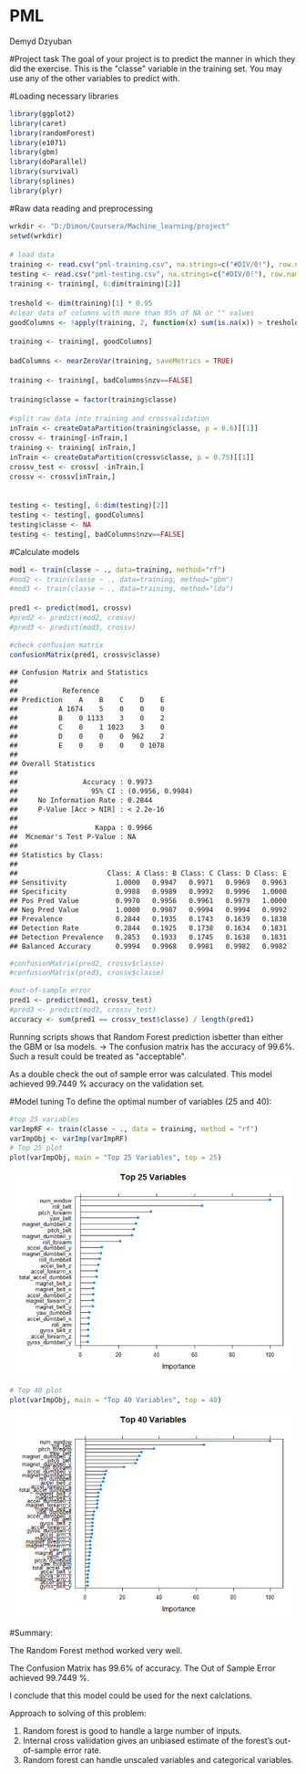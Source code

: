 # PML
Demyd Dzyuban  

#Project task
The goal of your project is to predict the manner in which they did the exercise. This is the "classe" variable in the training set. You may use any of the other variables to predict with. 

#Loading necessary libraries


```r
library(ggplot2)
library(caret)
library(randomForest)
library(e1071)
library(gbm)
library(doParallel)
library(survival)
library(splines)
library(plyr)
```

#Raw data reading and preprocessing

```r
wrkdir <- "D:/Dimon/Coursera/Machine_learning/project"
setwd(wrkdir)

# load data
training <- read.csv("pml-training.csv", na.strings=c("#DIV/0!"), row.names = 1)
testing <- read.csv("pml-testing.csv", na.strings=c("#DIV/0!"), row.names = 1)
training <- training[, 6:dim(training)[2]]

treshold <- dim(training)[1] * 0.95
#clear data of columns with more than 95% of NA or "" values
goodColumns <- !apply(training, 2, function(x) sum(is.na(x)) > treshold  || sum(x=="") > treshold)

training <- training[, goodColumns]

badColumns <- nearZeroVar(training, saveMetrics = TRUE)

training <- training[, badColumns$nzv==FALSE]

training$classe = factor(training$classe)

#split raw data into training and crossvalidation
inTrain <- createDataPartition(training$classe, p = 0.6)[[1]]
crossv <- training[-inTrain,]
training <- training[ inTrain,]
inTrain <- createDataPartition(crossv$classe, p = 0.75)[[1]]
crossv_test <- crossv[ -inTrain,]
crossv <- crossv[inTrain,]


testing <- testing[, 6:dim(testing)[2]]
testing <- testing[, goodColumns]
testing$classe <- NA
testing <- testing[, badColumns$nzv==FALSE]
```

#Calculate models

```r
mod1 <- train(classe ~ ., data=training, method="rf")
#mod2 <- train(classe ~ ., data=training, method="gbm")
#mod3 <- train(classe ~ ., data=training, method="lda")

pred1 <- predict(mod1, crossv)
#pred2 <- predict(mod2, crossv)
#pred3 <- predict(mod3, crossv)
```


```r
#check confusion matrix
confusionMatrix(pred1, crossv$classe)
```

```
## Confusion Matrix and Statistics
## 
##           Reference
## Prediction    A    B    C    D    E
##          A 1674    5    0    0    0
##          B    0 1133    3    0    2
##          C    0    1 1023    3    0
##          D    0    0    0  962    2
##          E    0    0    0    0 1078
## 
## Overall Statistics
##                                           
##                Accuracy : 0.9973          
##                  95% CI : (0.9956, 0.9984)
##     No Information Rate : 0.2844          
##     P-Value [Acc > NIR] : < 2.2e-16       
##                                           
##                   Kappa : 0.9966          
##  Mcnemar's Test P-Value : NA              
## 
## Statistics by Class:
## 
##                      Class: A Class: B Class: C Class: D Class: E
## Sensitivity            1.0000   0.9947   0.9971   0.9969   0.9963
## Specificity            0.9988   0.9989   0.9992   0.9996   1.0000
## Pos Pred Value         0.9970   0.9956   0.9961   0.9979   1.0000
## Neg Pred Value         1.0000   0.9987   0.9994   0.9994   0.9992
## Prevalence             0.2844   0.1935   0.1743   0.1639   0.1838
## Detection Rate         0.2844   0.1925   0.1738   0.1634   0.1831
## Detection Prevalence   0.2853   0.1933   0.1745   0.1638   0.1831
## Balanced Accuracy      0.9994   0.9968   0.9981   0.9982   0.9982
```

```r
#confusionMatrix(pred2, crossv$classe)
#confusionMatrix(pred3, crossv$classe)
```



```r
#out-of-sample error
pred1 <- predict(mod1, crossv_test)
#pred3 <- predict(mod3, crossv_test)
accuracy <- sum(pred1 == crossv_test$classe) / length(pred1)
```


Running scripts shows that Random Forest prediction isbetter than either the GBM or lsa models. -> The confusion matrix has the accuracy of 99.6%. Such a result could be treated as "acceptable".
 
As a double check the out of sample error was calculated. This model achieved 99.7449 % accuracy on the validation set.


#Model tuning
To define the optimal number of variables (25 and 40):

```r
#top 25 variables
varImpRF <- train(classe ~ ., data = training, method = "rf")
varImpObj <- varImp(varImpRF)
# Top 25 plot
plot(varImpObj, main = "Top 25 Variables", top = 25)
```

![](index_files/figure-html/unnamed-chunk-6-1.png)

```r
# Top 40 plot
plot(varImpObj, main = "Top 40 Variables", top = 40)
```

![](index_files/figure-html/unnamed-chunk-6-2.png)

#Summary:

The Random Forest method worked very well.

The Confusion Matrix has 99.6% of accuracy. 
The Out of Sample Error achieved 99.7449 %.

I conclude that this model could be used for the next calclations.

Approach to solving of this problem:

1. Random forest is good to handle a large number of inputs.
2. Internal cross valiidation gives an unbiased estimate of the forest’s out-of-sample error rate.
3. Random forest can handle unscaled variables and categorical variables. 


